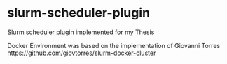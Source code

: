 # slurm-scheduler-plugin
Slurm scheduler plugin implemented for my Thesis

Docker Environment was based on the implementation of Giovanni Torres
https://github.com/giovtorres/slurm-docker-cluster
